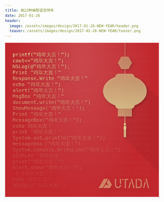 ```yaml
---
title: 用22种编程语言拜年
date: 2017-01-26
header:
  image: /assets/images/design/2017-01-26-NEW-YEAR/header.png
  teaser: /assets/images/design/2017-01-26-NEW-YEAR/teaser.png
---
```

![海报本体](/assets/images/design/2017-01-26-NEW-YEAR/content.png)
